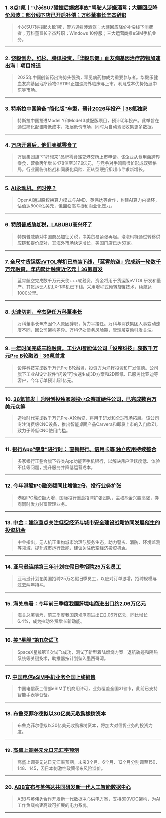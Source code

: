 ### 1. [8点1氪丨“小米SU7碰撞后爆燃事故”驾驶人涉嫌酒驾；大疆回应降价风波：部分线下店已开启补偿；万科董事长辛杰辞职](https://36kr.com/p/3508273797782658?f=rss)

> 小米SU7碰撞起火致1死，警方通报涉酒驾；大疆回应降价补偿线下消费者；万科董事长辛杰辞职；Windows 10停服；三大运营商推eSIM手机业务。

---


### 2. [饶毅创办，红杉、腾讯投资，「华毅乐健」血友病基因治疗药物加速出海｜项目报道](https://36kr.com/p/3507038378351492?f=rss)

> 2025年中国创新药出海势头强劲，罕见病药物成为重要参与者。华毅乐健血友病基因治疗药物GS1191正加速海外临床与上市，利用成本优势拓展中东等市场。

---


### 3. [特斯拉中国筹备“简化版”车型，预计2026年投产｜36氪独家](https://36kr.com/p/3504320504552327?f=rss)

> 特斯拉中国推进Model Y和Model 3减配版项目，预计明年投产。此举旨在通过简化配置降低成本，拓展低价市场，同时为自动驾驶收集更多数据。

---


### 4. [万店开遍后，他们卖腻零食了](https://36kr.com/p/3504842963573889?f=rss)

> 万辰集团旗下"好想来"品牌零食递交港交所上市申请。该企业从食用菌跨界零食，营收两年增长478倍至317.9亿元，与竞争对手鸣鸣很忙形成双强格局。行业面临价格战和同质化风险，正转型硬折扣超市寻求新增长。

---


### 5. [AI永动机，何时停？](https://36kr.com/p/3507117268835462?f=rss)

> OpenAI通过股权换算力模式与AMD、英伟达等合作，构建AI算力内循环，估值达5000亿美元，但面临高亏损和商业化压力。

---


### 6. [特朗普威胁加税，LABUBU高兴坏了](https://36kr.com/p/3507106562038658?f=rss)

> 特朗普威胁对中国商品加征关税，中美贸易紧张再起。泡泡玛特通过转移供应链和提价应对，其海外市场快速增长，美国门店已达50家。

---


### 7. [全尺寸货运版eVTOL样机已总装下线，「蓝霄航空」完成新一轮数千万元融资，年内累计融资近亿元｜36氪首发](https://36kr.com/p/3507049762495616?f=rss)

> 蓝霄航空完成数千万元天使+++轮融资，资金将用于货运版eVTOL研发和量产。其货运无人机LX-1样机已下线，采用增程式倾转旋翼技术，续航达1000公里。

---


### 8. [火速切割，辛杰辞任万科董事长](https://36kr.com/p/3507025453571207?f=rss)

> 万科董事长辛杰因个人原因辞职，黄力平接任。万科与深铁集团人事变动速度不同，因公司架构差异。万科仍处债务风险期，管理层变动引发关注。

---


### 9. [一年时间完成三轮融资，工业AI智能体公司「设序科技」获数千万元Pre B轮融资｜36氪首发](https://36kr.com/p/3506932610587778?f=rss)

> 设序科技完成数千万元Pre B轮融资，投资方为涌铧投资和广发信德。公司旗下工业AI设计软件“闪设”可快速生成3D方案和2D图纸，已服务比亚迪等客户，今年订单预计超1亿元。

---


### 10. [36氪首发｜启明创投独家领投小众赛道硬件公司，已完成数百万美元众筹](https://36kr.com/p/3506342380608643?f=rss)

> 造物时代完成数千万元Pre-A轮融资，将用于研发和全球市场拓展。该公司专注消费级CNC设备，推出智能桌面产品Carvera和即将上市的入门款Z1，致力于降低CNC使用门槛。

---


### 11. [银行App“瘦身”进行时： 直销银行、信用卡等 独立应用持续整合](https://36kr.com/newsflashes/3508282040130689?f=rss)

> 多家银行正整合旗下各类App功能至手机银行，以解决用户活跃度低、体验不佳等问题，提升服务并降低运营成本。

---


### 12. [今年港股IPO融资额同比增逾2倍，投行业务扩张](https://36kr.com/newsflashes/3508281268427650?f=rss)

> 港股IPO融资额大增，国际投行重启招聘扩张团队，主权基金兴趣高涨，券商同时发力财富管理业务。

---


### 13. [中金：建议重点关注低空经济与城市安全建设战略协同发展催生的投资机会](https://36kr.com/newsflashes/3508278142540678?f=rss)

> 中金指出，无人机正重构城市治理与服务生态，助力警务、消防、环境监测等领域，提升城市运行效能，建议关注低空经济投资机会。

---


### 14. [亚马逊连续第三年计划在假日季招聘25万名员工](https://36kr.com/newsflashes/3508272970177416?f=rss)

> 亚马逊计划在美国招聘25万名假日季员工，以应对订单激增，招聘规模与过去两年持平。

---


### 15. [海关总署：今年前三季度我国跨境电商进出口约2.06万亿元](https://36kr.com/newsflashes/3508271483051136?f=rss)

> 海关总署表示，前三季度我国跨境电商进出口2.06万亿元，同比增长6.4%，成为拉动外贸增长新动能。

---


### 16. [美“星舰”第11次试飞](https://36kr.com/newsflashes/3508270909037703?f=rss)

> SpaceX星舰第11次试飞成功，测试了新型着陆燃烧方案、返航轨迹和隔热系统等关键技术，助推器按计划坠入墨西哥湾。

---


### 17. [中国电信eSIM手机业务全国上线销售](https://36kr.com/newsflashes/3508270040669062?f=rss)

> 中国电信获工信部eSIM手机商用许可，业务覆盖全国31省市，此前已支持智能手表等设备。

---


### 18. [布鲁克菲尔德拟以30亿美元收购橡树资本](https://36kr.com/newsflashes/3508266588855425?f=rss)

> 布鲁克菲尔德拟以30亿美元收购橡树资本，将加大对信贷业务的投资力度。

---


### 19. [高盛上调美元兑日元汇率预测](https://36kr.com/newsflashes/3508265034177672?f=rss)

> 高盛上调美元兑日元汇率预期，未来3个月、6个月、12个月分别调至150、148、145，因日本刺激性政策带来风险溢价。

---


### 20. [ABB宣布与英伟达共同研发新一代人工智能数据中心](https://36kr.com/newsflashes/3508263181867904?f=rss)

> ABB与英伟达合作开发新一代数据中心供电方案，支持800VDC架构，为AI工作负载构建高效可扩展的电力系统。

---

